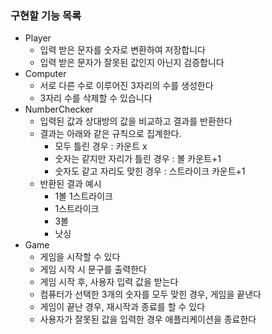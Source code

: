 ### 구현할 기능 목록
- Player
  - 입력 받은 문자를 숫자로 변환하여 저장합니다
  - 입력 받은 문자가 잘못된 값인지 아닌지 검증합니다
- Computer
  - 서로 다른 수로 이루어진 3자리의 수를 생성한다
  - 3자리 수를 삭제할 수 있습니다
- NumberChecker
  - 입력된 값과 상대방의 값을 비교하고 결과를 반환한다
  - 결과는 아래와 같은 규칙으로 집계한다.
    - 모두 틀린 경우 : 카운트 x
    - 숫자는 같지만 자리가 틀린 경우 : 볼 카운트+1
    - 숫자도 같고 자리도 맞힌 경우 : 스트라이크 카운트+1
  - 반환된 결과 예시
    - 1볼 1스트라이크
    - 1스트라이크
    - 3볼
    - 낫싱
- Game
  - 게임을 시작할 수 있다
  - 게임 시작 시 문구를 출력한다
  - 게임 시작 후, 사용자 입력 값을 받는다
  - 컴퓨터가 선택한 3개의 숫자를 모두 맞힌 경우, 게임을 끝낸다
  - 게임이 끝난 경우, 재시작과 종료를 할 수 있다
  - 사용자가 잘못된 값을 입력한 경우 애플리케이션을 종료한다